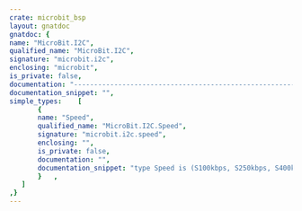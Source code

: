 ```yaml
---
crate: microbit_bsp
layout: gnatdoc
gnatdoc: {
name: "MicroBit.I2C",
qualified_name: "MicroBit.I2C",
signature: "microbit.i2c",
enclosing: "microbit",
is_private: false,
documentation: "----------------------------------------------------------------------------\n                                                                          --\n                       Copyright (C) 2018, AdaCore                        --\n                                                                          --\n  Redistribution and use in source and binary forms, with or without      --\n  modification, are permitted provided that the following conditions are  --\n  met:                                                                    --\n     1. Redistributions of source code must retain the above copyright    --\n        notice, this list of conditions and the following disclaimer.     --\n     2. Redistributions in binary form must reproduce the above copyright --\n        notice, this list of conditions and the following disclaimer in   --\n        the documentation and/or other materials provided with the        --\n        distribution.                                                     --\n     3. Neither the name of the copyright holder nor the names of its     --\n        contributors may be used to endorse or promote products derived   --\n        from this software without specific prior written permission.     --\n                                                                          --\n   THIS SOFTWARE IS PROVIDED BY THE COPYRIGHT HOLDERS AND CONTRIBUTORS    --\n   \"AS IS\" AND ANY EXPRESS OR IMPLIED WARRANTIES, INCLUDING, BUT NOT      --\n   LIMITED TO, THE IMPLIED WARRANTIES OF MERCHANTABILITY AND FITNESS FOR  --\n   A PARTICULAR PURPOSE ARE DISCLAIMED. IN NO EVENT SHALL THE COPYRIGHT   --\n   HOLDER OR CONTRIBUTORS BE LIABLE FOR ANY DIRECT, INDIRECT, INCIDENTAL, --\n   SPECIAL, EXEMPLARY, OR CONSEQUENTIAL DAMAGES (INCLUDING, BUT NOT       --\n   LIMITED TO, PROCUREMENT OF SUBSTITUTE GOODS OR SERVICES; LOSS OF USE,  --\n   DATA, OR PROFITS; OR BUSINESS INTERRUPTION) HOWEVER CAUSED AND ON ANY  --\n   THEORY OF LIABILITY, WHETHER IN CONTRACT, STRICT LIABILITY, OR TORT    --\n   (INCLUDING NEGLIGENCE OR OTHERWISE) ARISING IN ANY WAY OUT OF THE USE  --\n   OF THIS SOFTWARE, EVEN IF ADVISED OF THE POSSIBILITY OF SUCH DAMAGE.   --\n                                                                          --\n----------------------------------------------------------------------------",
documentation_snippet: "",
simple_types:    [
       {
       name: "Speed",
       qualified_name: "MicroBit.I2C.Speed",
       signature: "microbit.i2c.speed",
       enclosing: "",
       is_private: false,
       documentation: "",
       documentation_snippet: "type Speed is (S100kbps, S250kbps, S400kbps);",
       }   ,
   ]
,}
---
```


